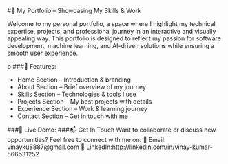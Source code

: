 #🚀 My Portfolio – Showcasing My Skills & Work
<p>Welcome to my personal portfolio, a space where I highlight my technical expertise, projects, and professional journey in an interactive and visually appealing way. This portfolio is designed to reflect my passion for software development, machine learning, and AI-driven solutions while ensuring a smooth user experience.</p>p
###🎯 Features:
  <ul>
    <li>Home Section – Introduction & branding</li>
    <li>About Section – Brief overview of my journey</li>
    <li>Skills Section – Technologies & tools I use</li>
    <li>Projects Section – My best projects with details</li>
    <li>Experience Section – Work & learning journey</li>
    <li>Contact Section – Get in touch with me</li>
  </ul>
###📌 Live Demo: 
###📬 Get In Touch
Want to collaborate or discuss new opportunities? Feel free to connect with me on:
📧 Email: vinayku8887@gmail.com
💼 LinkedIn:http://linkedin.com/in/vinay-kumar-566b31252

